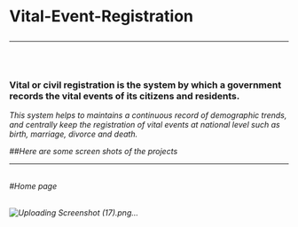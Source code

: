 # Vital-Event-Registration <hr>
<br>

### Vital or civil registration is the system by which a government records the vital events of its citizens and residents.

<i> This system helps to maintains a continuous record of demographic trends, and centrally keep the registration of vital events at national level such as birth, marriage, divorce and death.<i>

##Here are some screen shots of the projects <hr>

<br>
#Home page <br>
<br>


![Uploading Screenshot (17).png…]()
